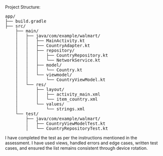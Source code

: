 Project Structure:
<pre>
app/ 
├── build.gradle
├── src/
    ├── main/
    │   ├── java/com/example/walmart/
    │   │   ├── MainActivity.kt
    │   │   ├── CountryAdapter.kt
    │   │   ├── repository/
    │   │   │   ├── CountryRepository.kt
    │   │   │   └── NetworkService.kt
    │   │   ├── model/
    │   │   │   └── Country.kt
    │   │   └── viewmodel/
    │   │       └── CountryViewModel.kt
    │   └── res/
    │       ├── layout/
    │       │   ├── activity_main.xml
    │       │   └── item_country.xml
    │       └── values/
    │           └── strings.xml
    └── test/
        ├── java/com/example/walmart/
        │   ├── CountryViewModelTest.kt
        │   └── CountryRepositoryTest.kt
</pre>

I have completed the test as per the instructions mentioned in the assessment. I have used views, handled errors and edge cases, written test cases, and ensured the list remains consistent through device rotation.

